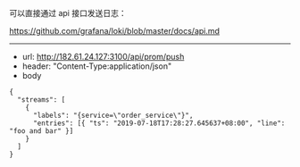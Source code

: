 
可以直接通过 api 接口发送日志：

https://github.com/grafana/loki/blob/master/docs/api.md

---

* url: http://182.61.24.127:3100/api/prom/push
* header: "Content-Type:application/json"
* body

```
{
  "streams": [
    {
      "labels": "{service=\"order_service\"}",
      "entries": [{ "ts": "2019-07-18T17:28:27.645637+08:00", "line": "foo and bar" }]
    }
  ]
}
```
